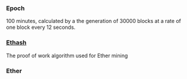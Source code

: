 ### Epoch
100 minutes, calculated by a the generation of 30000 blocks at a rate of one block every 12 seconds.

### [Ethash](https://github.com/ethereum/wiki/wiki/Ethash)
The proof of work algorithm used for Ether mining

### Ether
